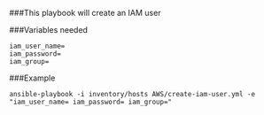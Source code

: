 ###This playbook will create an IAM user

###Variables needed
```
iam_user_name=
iam_password=
iam_group=
```
###Example
```
ansible-playbook -i inventory/hosts AWS/create-iam-user.yml -e "iam_user_name= iam_password= iam_group="
```
